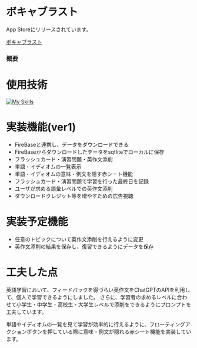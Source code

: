 # ボキャブラスト

App Storeにリリースされています。

[ボキャブラスト](https://apps.apple.com/jp/app/ボキャブラスト/id6448863831)

### 概要

# 使用技術

[![My Skills](https://skillicons.dev/icons?i=flutter,firebase)](https://skillicons.dev)


# 実装機能(ver1)
+ FireBaseと連携し、データをダウンロードできる
+ FireBaseからダウンロードしたデータをsqfliteでローカルに保存
+ フラッシュカード・演習問題・英作文添削
+ 単語・イディオムの一覧表示
+ 単語・イディオムの意味・例文を隠す赤シート機能
+ フラッシュカード・演習問題で学習を行った最終日を記録
+ ユーザが求める語彙レベルでの英作文添削
+ ダウンロードクレジット等を増やすための広告視聴
  
# 実装予定機能
+ 任意のトピックについて英作文添削を行えるように変更
+ 英作文添削の結果を保存し、復習できるようにデータを保存

# 工夫した点
英語学習において、フィードバックを得づらい英作文をChatGPTのAPIを利用して、個人で学習できるようにしました。
さらに、学習者の求めるレベルに合わせて小学生・中学生・高校生・大学生レベルで添削をできるようにプロンプトを工夫しています。

単語やイディオムの一覧を見て学習が効率的に行えるように、フローティングアクションボタンを押している際に意味・例文が隠れる赤シート機能を実装しています。
  
